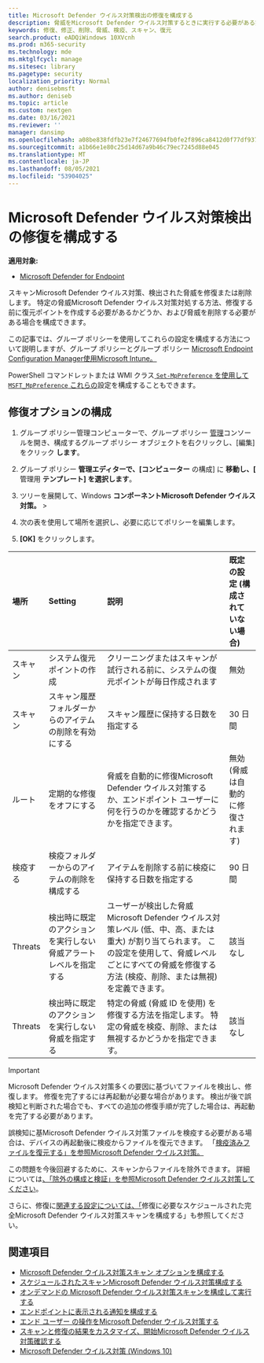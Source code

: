 ```yaml
---
title: Microsoft Defender ウイルス対策検出の修復を構成する
description: 脅威をMicrosoft Defender ウイルス対策するときに実行する必要がある操作と、検疫フォルダーに検疫されたファイルを保持する期間を構成する
keywords: 修復、修正、削除、脅威、検疫、スキャン、復元
search.product: eADQiWindows 10XVcnh
ms.prod: m365-security
ms.technology: mde
ms.mktglfcycl: manage
ms.sitesec: library
ms.pagetype: security
localization_priority: Normal
author: denisebmsft
ms.author: deniseb
ms.topic: article
ms.custom: nextgen
ms.date: 03/16/2021
ms.reviewer: ''
manager: dansimp
ms.openlocfilehash: a08be838fdfb23e7f24677694fb0fe2f896ca8412d0f77df937af6a7b732053e
ms.sourcegitcommit: a1b66e1e80c25d14d67a9b46c79ec7245d88e045
ms.translationtype: MT
ms.contentlocale: ja-JP
ms.lasthandoff: 08/05/2021
ms.locfileid: "53904025"
---
```

# <a name="configure-remediation-for-microsoft-defender-antivirus-detections"></a>Microsoft Defender ウイルス対策検出の修復を構成する


**適用対象:**

- [Microsoft Defender for Endpoint](/microsoft-365/security/defender-endpoint/)

スキャンMicrosoft Defender ウイルス対策、検出された脅威を修復または削除します。 特定の脅威Microsoft Defender ウイルス対策対処する方法、修復する前に復元ポイントを作成する必要があるかどうか、および脅威を削除する必要がある場合を構成できます。

この記事では、グループ ポリシーを使用してこれらの設定を構成する方法について説明しますが、グループ ポリシーとグループ ポリシー [Microsoft Endpoint Configuration Manager使用](/configmgr/protect/deploy-use/endpoint-antimalware-policies#threat-overrides-settings)[Microsoft Intune。](/intune/device-restrictions-configure) 

PowerShell コマンドレットまたは WMI クラス[ `Set-MpPreference` を使用して](/powershell/module/defender/set-mppreference)[ `MSFT_MpPreference` これらの](/previous-versions/windows/desktop/defender/windows-defender-wmiv2-apis-portal)設定を構成することもできます。

## <a name="configure-remediation-options"></a>修復オプションの構成

1. グループ ポリシー管理コンピューターで、グループ ポリシー [管理](/previous-versions/windows/it-pro/windows-server-2008-R2-and-2008/cc731212(v=ws.11))コンソールを開き、構成するグループ ポリシー オブジェクトを右クリックし、[編集] をクリック **します**。

2. グループ ポリシー **管理エディターで、[コンピューター** の構成] に **移動し、[** 管理用 **テンプレート] を選択します**。

3. ツリーを展開して、Windows **コンポーネントMicrosoft Defender ウイルス対策。**  >   

4. 次の表を使用して場所を選択し、必要に応じてポリシーを編集します。 

5. **[OK]** をクリックします。

|場所 | Setting | 説明 | 既定の設定 (構成されていない場合) |
|:---|:---|:---|:---|
|スキャン | システム復元ポイントの作成 | クリーニングまたはスキャンが試行される前に、システムの復元ポイントが毎日作成されます | 無効|
|スキャン | スキャン履歴フォルダーからのアイテムの削除を有効にする | スキャン履歴に保持する日数を指定する | 30 日間 |
|ルート | 定期的な修復をオフにする | 脅威を自動的に修復Microsoft Defender ウイルス対策するか、エンドポイント ユーザーに何を行うのかを確認するかどうかを指定できます。 | 無効 (脅威は自動的に修復されます) |
|検疫する | 検疫フォルダーからのアイテムの削除を構成する | アイテムを削除する前に検疫に保持する日数を指定する | 90 日間 |
|Threats | 検出時に既定のアクションを実行しない脅威アラート レベルを指定する | ユーザーが検出した脅威Microsoft Defender ウイルス対策レベル (低、中、高、または重大) が割り当てられます。 この設定を使用して、脅威レベルごとにすべての脅威を修復する方法 (検疫、削除、または無視) を定義できます。 | 該当なし |
|Threats | 検出時に既定のアクションを実行しない脅威を指定する | 特定の脅威 (脅威 ID を使用) を修復する方法を指定します。 特定の脅威を検疫、削除、または無視するかどうかを指定できます。 | 該当なし |

> [!IMPORTANT]
> Microsoft Defender ウイルス対策多くの要因に基づいてファイルを検出し、修復します。 修復を完了するには再起動が必要な場合があります。 検出が後で誤検知と判断された場合でも、すべての追加の修復手順が完了した場合は、再起動を完了する必要があります。
>
> 誤検知に基Microsoft Defender ウイルス対策ファイルを検疫する必要がある場合は、デバイスの再起動後に検疫からファイルを復元できます。 「[検疫済みファイルを復元する」を参照Microsoft Defender ウイルス対策。](restore-quarantined-files-microsoft-defender-antivirus.md)
> 
> この問題を今後回避するために、スキャンからファイルを除外できます。 詳細については[、「除外の構成と検証」を参照Microsoft Defender ウイルス対策してください](configure-exclusions-microsoft-defender-antivirus.md)。

さらに、修復に[関連する設定については、「](scheduled-catch-up-scans-microsoft-defender-antivirus.md#remed)修復に必要なスケジュールされた完全Microsoft Defender ウイルス対策スキャンを構成する」も参照してください。

## <a name="see-also"></a>関連項目

- [Microsoft Defender ウイルス対策スキャン オプションを構成する](configure-advanced-scan-types-microsoft-defender-antivirus.md)
- [スケジュールされたスキャンMicrosoft Defender ウイルス対策構成する](scheduled-catch-up-scans-microsoft-defender-antivirus.md)
- [オンデマンドの Microsoft Defender ウイルス対策スキャンを構成して実行する](run-scan-microsoft-defender-antivirus.md)
- [エンドポイントに表示される通知を構成する](configure-notifications-microsoft-defender-antivirus.md)
- [エンド ユーザー の操作をMicrosoft Defender ウイルス対策する](configure-end-user-interaction-microsoft-defender-antivirus.md)
- [スキャンと修復の結果をカスタマイズ、開始Microsoft Defender ウイルス対策確認する](customize-run-review-remediate-scans-microsoft-defender-antivirus.md)
- [Microsoft Defender ウイルス対策 (Windows 10)](microsoft-defender-antivirus-in-windows-10.md)
